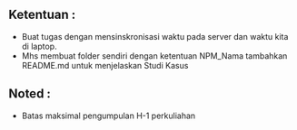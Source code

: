 ## Ketentuan :

- Buat tugas dengan mensinskronisasi waktu pada server dan waktu kita di laptop.
- Mhs membuat folder sendiri dengan ketentuan NPM_Nama tambahkan README.md untuk menjelaskan Studi Kasus

## Noted :
- Batas maksimal pengumpulan H-1 perkuliahan